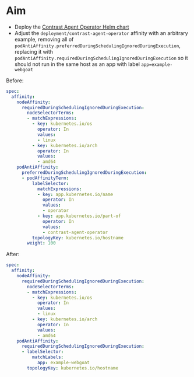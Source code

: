 # Aim

- Deploy the [Contrast Agent Operator Helm chart](https://contrastsecurity.dev/helm-charts)
- Adjust the `deployment/contrast-agent-operator` affinity with an arbitrary example, removing all of `podAntiAffinity.preferredDuringSchedulingIgnoredDuringExecution`, replacing it with `podAntiAffinity.requiredDuringSchedulingIgnoredDuringExecution` so it should not run in the same host as an app with label `app=example-webgoat`

Before:
```yaml
spec:
  affinity:
    nodeAffinity:
      requiredDuringSchedulingIgnoredDuringExecution:
        nodeSelectorTerms:
        - matchExpressions:
          - key: kubernetes.io/os
            operator: In
            values:
            - linux
          - key: kubernetes.io/arch
            operator: In
            values:
            - amd64
    podAntiAffinity:
      preferredDuringSchedulingIgnoredDuringExecution:
      - podAffinityTerm:
          labelSelector:
            matchExpressions:
            - key: app.kubernetes.io/name
              operator: In
              values:
              - operator
            - key: app.kubernetes.io/part-of
              operator: In
              values:
              - contrast-agent-operator
          topologyKey: kubernetes.io/hostname
        weight: 100
```

After:
```yaml
spec:
  affinity:
    nodeAffinity:
      requiredDuringSchedulingIgnoredDuringExecution:
        nodeSelectorTerms:
        - matchExpressions:
          - key: kubernetes.io/os
            operator: In
            values:
            - linux
          - key: kubernetes.io/arch
            operator: In
            values:
            - amd64
    podAntiAffinity:
      requiredDuringSchedulingIgnoredDuringExecution:
      - labelSelector:
          matchLabels:
            app: example-webgoat
        topologyKey: kubernetes.io/hostname
```
